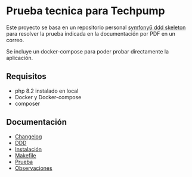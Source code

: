 # Prueba tecnica para Techpump
Este proyecto se basa en un repositorio personal [symfony6 ddd skeleton](https://github.com/jakala/symfony6-ddd-skeleton) 
para resolver la prueba indicada en la documentación por PDF en un correo.

Se incluye un docker-compose para poder probar directamente la aplicación. 

## Requisitos
- php 8.2 instalado en local
- Docker y Docker-compose
- composer

## Documentación
- [Changelog](docs/0_CHANGELOG.md)
- [DDD](docs/1_DDD.md)
- [Instalación](docs/2_INSTALACION.md)
- [Makefile](docs/3_MAKEFILE.md)
- [Prueba](docs/4_PRUEBA.md)
- [Observaciones](docs/5_OBSERVACIONES.md)

